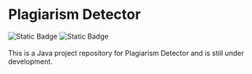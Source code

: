 # Plagiarism Detector
![Static Badge](https://img.shields.io/badge/Java-22-blue) ![Static Badge](https://img.shields.io/badge/PBL-Project-red)
<br>
<br>
This is a Java project repository for Plagiarism Detector and is still under development.
<br>
<br>
<!---
## Co-Developers
1. [Driti S](https://github.com/driti-s)
2. [Tejashwini M B](https://github.com/tejumb1)
3. [Anoop S S](https://GitHub.com/sonagojianoop)
--->
